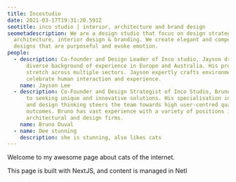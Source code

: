 ```yaml
---
title: Incostudio
date: 2021-03-17T19:31:20.591Z
seotitle: inco studio | interior, architecture and brand design
seometadescription: We are a design studio that focus on design strategy,
  architecture, interior design & branding. We create elegant and compelling
  designs that are purposeful and evoke emotion.
people:
  - description: Co-founder and Design Leader of Inco studio, Jayson draws from his
      diverse background of experience in Europe and Australia. His projects
      stretch across multiple sectors. Jayson expertly crafts environments that
      celebrate human interaction and experience.
    name: Jayson Lee
  - description: Co-Founder and Design Strategist of Inco Studio, Bruno is committed
      to seeking unique and innovative solutions. His specialisation in strategy
      and design thinking steers the team towards high user-centred quality
      outcomes. Bruno has vast experience with a variety of positions in leading
      architectural and design firms.
    name: Bruno Duval
  - name: Dee stunning
    description: she is stunning, also likes cats
---
```

Welcome to my awesome page about cats of the internet.

This page is built with NextJS, and content is managed in Netl